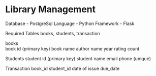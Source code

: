 # Library Management
Database - PostgreSql
Language - Python
Framework - Flask

Required Tables
books, students, transaction

books                        
  book id (primary key)
  book name
  author name 
  year 
  rating 
  count

Students 
  student id (primary key)
  student name
  email 
  phone (unique)

Transaction 
  book_id 
  student_id 
  date of issue 
  due_date 
  
  
